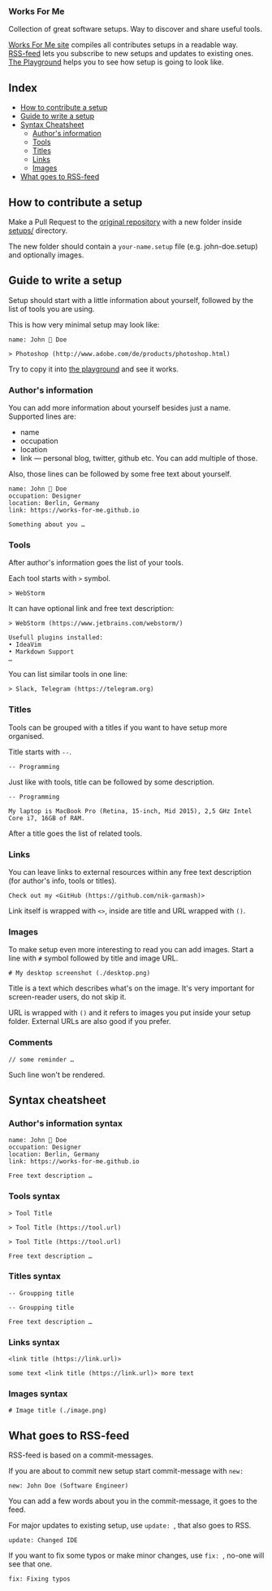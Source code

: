 ### Works For Me

Collection of great software setups. Way to discover and share useful tools.

[Works For Me site](https://works-for-me.github.io) compiles all contributes setups in a readable way.<br>
[RSS-feed](https://works-for-me.github.io/rss.xml) lets you subscribe to new setups and updates to existing ones.<br>
[The Playground](https://works-for-me.github.io/playground/playground.html) helps you to see how setup is going to look like.


## Index

- [How to contribute a setup](#how-to-contribute-a-setup)
- [Guide to write a setup](#guide-to-write-a-setup)
- [Syntax Cheatsheet](#syntax-cheatsheet)
    - [Author's information](#authors-information-syntax)
    - [Tools](#tools-syntax)
    - [Titles](#titles-syntax)
    - [Links](#links-syntax)
    - [Images](#images-syntax)
- [What goes to RSS-feed](#what-goes-to-rss-feed)


## How to contribute a setup

Make a Pull Request to the [original repository](https://github.com/nik-garmash/works-for-me) with a new folder inside [setups/](https://github.com/nik-garmash/works-for-me/tree/master/setups) directory.

The new folder should contain a ```your-name.setup``` file (e.g. john-doe.setup) and optionally images.


## Guide to write a setup

Setup should start with a little information about yourself, followed by the list of tools you are using.

This is how very minimal setup may look like:

```
name: John 🚀 Doe

> Photoshop (http://www.adobe.com/de/products/photoshop.html)
```

Try to copy it into [the playground](https://works-for-me.github.io/playground/playground.html) and see it works.

### Author's information

You can add more information about yourself besides just a name.<br>
Supported lines are:

- name
- occupation
- location
- link — personal blog, twitter, github etc. You can add multiple of those. 

Also, those lines can be followed by some free text about yourself.

```
name: John 🚀 Doe
occupation: Designer
location: Berlin, Germany
link: https://works-for-me.github.io

Something about you …
```

### Tools

After author's information goes the list of your tools.

Each tool starts with ```>``` symbol.

```
> WebStorm
```

It can have optional link and free text description:

```
> WebStorm (https://www.jetbrains.com/webstorm/)

Usefull plugins installed:
• IdeaVim
• Markdown Support
…
```

You can list similar tools in one line:

```
> Slack, Telegram (https://telegram.org)
```


### Titles

Tools can be grouped with a titles if you want to have setup more organised.

Title starts with ```--```.

```
-- Programming
```

Just like with tools, title can be followed by some description.

```
-- Programming

My laptop is MacBook Pro (Retina, 15-inch, Mid 2015), 2,5 GHz Intel Core i7, 16GB of RAM.
```

After a title goes the list of related tools.


### Links

You can leave links to external resources within any free text description (for author's info, tools or titles).

```
Check out my <GitHub (https://github.com/nik-garmash)>
```

Link itself is wrapped with ```<>```, inside are title and URL wrapped with ```()```.


### Images

To make setup even more interesting to read you can add images. Start a line with ```#``` symbol followed by title and image URL.

```
# My desktop screenshot (./desktop.png)
```

Title is a text which describes what's on the image. It's very important for screen-reader users, do not skip it.

URL is wrapped with ```()``` and it refers to images you put inside your setup folder. External URLs are also good if you prefer.


### Comments

```
// some reminder …
```

Such line won't be rendered.


## Syntax cheatsheet

### Author's information syntax

```
name: John 🚀 Doe
occupation: Designer
location: Berlin, Germany
link: https://works-for-me.github.io

Free text description …
```

### Tools syntax

```
> Tool Title
```

```
> Tool Title (https://tool.url)
```

```
> Tool Title (https://tool.url)

Free text description …
```

### Titles syntax

```
-- Groupping title
```

```
-- Groupping title

Free text description …
```

### Links syntax

```
<link title (https://link.url)>
```

```
some text <link title (https://link.url)> more text
```


### Images syntax

```
# Image title (./image.png)
```


## What goes to RSS-feed

RSS-feed is based on a commit-messages.

If you are about to commit new setup start commit-message with `new: `

```
new: John Doe (Software Engineer)
```

You can add a few words about you in the commit-message, it goes to the feed.

For major updates to existing setup, use `update: `, that also goes to RSS.

```
update: Changed IDE
```

If you want to fix some typos or make minor changes, use `fix: `, no-one will see that one.

```
fix: Fixing typos
```
